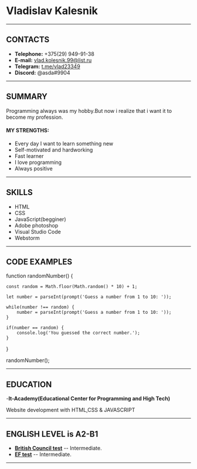 # Vladislav Kalesnik

---

## CONTACTS

- **Telephone:** +375(29) 949-91-38
- **E-mail:** <vlad.kolesnik.99@list.ru>
- **Telegram:** [t.me/vlad23349](https://t.me/vlad23349)
- **Discord:** @asda#9904

---

## SUMMARY

Programming always was my hobby.But now i realize that i want it to become my profession.

#### MY STRENGTHS:

- Every day I want to learn something new
- Self-motivated and hardworking
- Fast learner
- I love programming
- Always positive

---

## SKILLS

- HTML
- CSS
- JavaScript(begginer)
- Adobe photoshop
- Visual Studio Code
- Webstorm

---

## CODE EXAMPLES

function randomNumber() {

    const random = Math.floor(Math.random() * 10) + 1;

    let number = parseInt(prompt('Guess a number from 1 to 10: '));

    while(number !== random) {
        number = parseInt(prompt('Guess a number from 1 to 10: '));
    }

    if(number == random) {
        console.log('You guessed the correct number.');
    }

}

randomNumber();

---

## EDUCATION

-**It-Academy(Educational Center for Programming and High Tech)**

Website development with HTML,CSS & JAVASCRIPT

---

## ENGLISH LEVEL is A2-B1

- **[British Council test](https://learnenglish.britishcouncil.org/)** -- Intermediate.
- **[EF test](www.efset.org)** -- Intermediate.

---
